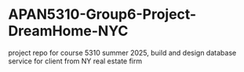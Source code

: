 # APAN5310-Group6-Project-DreamHome-NYC
project repo for course 5310 summer 2025, build and design database service for client from NY real estate firm
